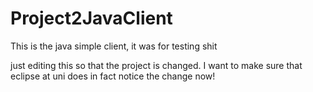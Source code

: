 # Project2JavaClient
This is the java simple client, it was for testing shit

just editing this so that the project is changed.
I want to make sure that eclipse at uni does in fact notice the change now!
